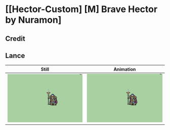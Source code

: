 # [\[Hector-Custom\] \[M\] Brave Hector by Nuramon]

## Credit


	
## Lance

| Still | Animation |
| :---: | :-------: |
| ![Lance still](./Lance_000.png) | ![Lance animation](./Lance.gif) |
